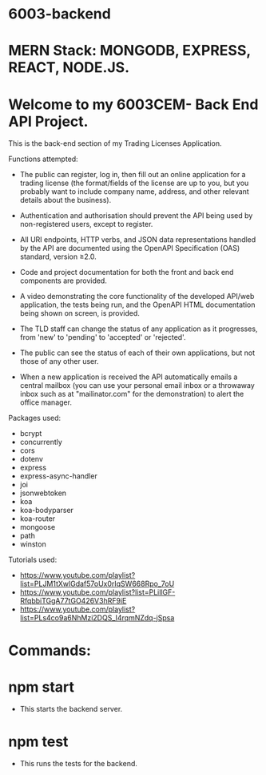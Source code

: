 # 6003-backend 

# MERN Stack: MONGODB, EXPRESS, REACT, NODE.JS.

# Welcome to my 6003CEM- Back End API Project.

This is the back-end section of my Trading Licenses Application.

Functions attempted:

- The public can register, log in, then fill out an online application for a trading license (the
  format/fields of the license are up to you, but you probably want to include company name,
  address, and other relevant details about the business).
  
- Authentication and authorisation should prevent the API being used by non-registered users,
  except to register.
  
- All URI endpoints, HTTP verbs, and JSON data representations handled by the API are
  documented using the OpenAPI Specification (OAS) standard, version ≥2.0.
  
- Code and project documentation for both the front and back end components are provided.

- A video demonstrating the core functionality of the developed API/web application, the tests
  being run, and the OpenAPI HTML documentation being shown on screen, is provided.
  
- The TLD staff can change the status of any application as it progresses, from 'new' to 'pending'
  to 'accepted' or 'rejected'.
  
- The public can see the status of each of their own applications, but not those of any other user.

- When a new application is received the API automatically emails a central mailbox (you can use
  your personal email inbox or a throwaway inbox such as at "mailinator.com" for the
  demonstration) to alert the office manager.

Packages used: 

- bcrypt
- concurrently
- cors
- dotenv
- express
- express-async-handler
- joi
- jsonwebtoken
- koa
- koa-bodyparser
- koa-router
- mongoose
- path
- winston


Tutorials used:

- https://www.youtube.com/playlist?list=PLJM1tXwlGdaf57oUx0rIqSW668Rpo_7oU
- https://www.youtube.com/playlist?list=PLillGF-RfqbbiTGgA77tGO426V3hRF9iE
- https://www.youtube.com/playlist?list=PLs4co9a6NhMzi2DQS_I4rqmNZdq-jSpsa 

# Commands:

# npm start

- This starts the backend server.

# npm test

- This runs the tests for the backend.
